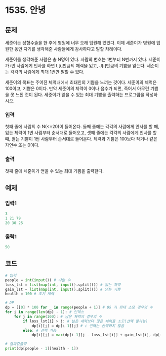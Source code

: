 # 1535. 안녕

## 문제

세준이는 성형수술을 한 후에 병원에 너무 오래 입원해 있었다. 이제 세준이가 병원에 입원한 동안 자기를 생각해준 사람들에게 감사하다고 말할 차례이다.

세준이를 생각해준 사람은 총 N명이 있다. 사람의 번호는 1번부터 N번까지 있다. 세준이가 i번 사람에게 인사를 하면 L[i]만큼의 체력을 잃고, J[i]만큼의 기쁨을 얻는다. 세준이는 각각의 사람에게 최대 1번만 말할 수 있다.

세준이의 목표는 주어진 체력내에서 최대한의 기쁨을 느끼는 것이다. 세준이의 체력은 100이고, 기쁨은 0이다. 만약 세준이의 체력이 0이나 음수가 되면, 죽어서 아무런 기쁨을 못 느낀 것이 된다. 세준이가 얻을 수 있는 최대 기쁨을 출력하는 프로그램을 작성하시오.



### 입력

첫째 줄에 사람의 수 N(<=20)이 들어온다. 둘째 줄에는 각각의 사람에게 인사를 할 때, 잃는 체력이 1번 사람부터 순서대로 들어오고, 셋째 줄에는 각각의 사람에게 인사를 할 때, 얻는 기쁨이 1번 사람부터 순서대로 들어온다. 체력과 기쁨은 100보다 작거나 같은 자연수 또는 0이다.

### 출력

첫째 줄에 세준이가 얻을 수 있는 최대 기쁨을 출력한다.



## 예제

### 입력1

```python
3
1 21 79
20 30 25
```

### 출력1

```python
50
```





## 코드

```python
# 입력
people = int(input()) # 사람 수
loss_lst = list(map(int, input().split())) # 잃는 체력
gain_lst = list(map(int, input().split())) # 얻는 기쁨
health = 100 # 초기 체력

# DP
dp = [[0] * 100 for _ in range(people + 1)] # 99 가 최대 소모 경우의 수
for i in range(len(dp) - 1): # 인덱스
    for j in range(100): # 남은 체력의 경우의 수
        if loss_lst[i] > j: # 남은 체력보다 많은 체력을 소모(선택 불가능)
            dp[i][j] = dp[i-1][j] # i 번째는 선택하지 않음
        else: # 선택 가능
            dp[i][j] = max(dp[i-1][j - loss_lst[i]] + gain_lst[i], dp[i-1][j]) # i 번째를 선택할지 말지

# 결과값출력
print(dp[people - 1][health - 1])
```



